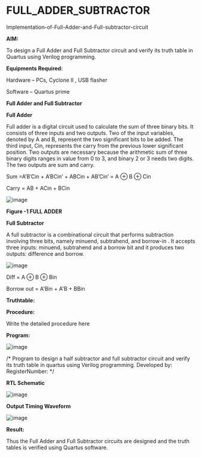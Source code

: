 # FULL_ADDER_SUBTRACTOR

Implementation-of-Full-Adder-and-Full-subtractor-circuit

**AIM:**

To design a Full Adder and Full Subtractor circuit and verify its truth table in Quartus using Verilog programming.

**Equipments Required:**

Hardware – PCs, Cyclone II , USB flasher

Software – Quartus prime

**Full Adder and Full Subtractor**

**Full Adder**

Full adder is a digital circuit used to calculate the sum of three binary bits. It consists of three inputs and two outputs. Two of the input variables, denoted by A and B, represent the two significant bits to be added. The third input, Cin, represents the carry from the previous lower significant position. Two outputs are necessary because the arithmetic sum of three binary digits ranges in value from 0 to 3, and binary 2 or 3 needs two digits. The two outputs are sum and carry.

Sum =A’B’Cin + A’BCin’ + ABCin + AB’Cin’ = A ⊕ B ⊕ Cin 

Carry = AB + ACin + BCin

![image](https://github.com/naavaneetha/FULL_ADDER_SUBTRACTOR/assets/154305477/0f30ba51-5ffb-4198-845f-18e054f675e7)

**Figure -1 FULL ADDER**

**Full Subtractor**

A full subtractor is a combinational circuit that performs subtraction involving three bits, namely minuend, subtrahend, and borrow-in . It accepts three inputs: minuend, subtrahend and a borrow bit and it produces two outputs: difference and borrow.

![image](https://github.com/naavaneetha/FULL_ADDER_SUBTRACTOR/assets/154305477/02b24f51-ab51-4304-9ad6-7b81ffc1ead5)

Diff = A ⊕ B ⊕ Bin 

Borrow out = A'Bin + A'B + BBin

**Truthtable:**


**Procedure:**

Write the detailed procedure here

**Program:**

![image](https://github.com/user-attachments/assets/02abff4c-d9d0-4918-83ee-3ca4c168192e)


/* Program to design a half subtractor and full subtractor circuit and verify its truth table in quartus using Verilog programming. Developed by: RegisterNumber:
*/

**RTL Schematic**

![image](https://github.com/user-attachments/assets/9ebf05b1-d09b-4380-8955-db4bdccb217c)


**Output Timing Waveform**

![image](https://github.com/user-attachments/assets/c6771982-9f86-49b9-a230-ed203f8c006f)


**Result:**

Thus the Full Adder and Full Subtractor circuits are designed and the truth tables is verified using Quartus software.



